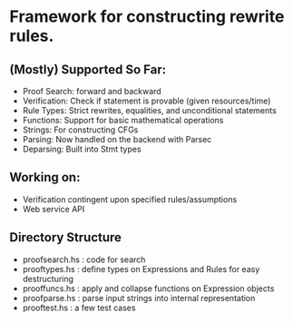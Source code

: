 # Framework for constructing rewrite rules. 

## (Mostly) Supported So Far:

+ Proof Search: forward and backward
+ Verification: Check if statement is provable (given resources/time)
+ Rule Types: Strict rewrites, equalities, and unconditional statements
+ Functions: Support for basic mathematical operations
+ Strings: For constructing CFGs
+ Parsing: Now handled on the backend with Parsec
+ Deparsing: Built into Stmt types

## Working on:

+ Verification contingent upon specified rules/assumptions
+ Web service API

## Directory Structure

+ proofsearch.hs  :  code for search
+ prooftypes.hs   :  define types on Expressions and Rules for easy destructuring
+ prooffuncs.hs   :  apply and collapse functions on Expression objects
+ proofparse.hs   :  parse input strings into internal representation
+ prooftest.hs    :  a few test cases
